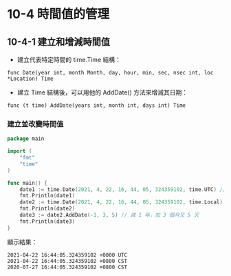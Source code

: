 # 10-4 時間值的管理
## 10-4-1 建立和增減時間值
* 建立代表特定時間的 time.Time 結構：
```
func Date(year int, month Month, day, hour, min, sec, nsec int, loc *Location) Time
```
* 建立 Time 結構後，可以用他的 AddDate() 方法來增減其日期：
```
func (t time) AddDate(years int, month int, days int) Time
```
### 建立並改變時間值
```go
package main

import (
	"fmt"
	"time"
)

func main() {
	date1 := time.Date(2021, 4, 22, 16, 44, 05, 324359102, time.UTC) // 使用 UTC 時區
	fmt.Println(date1)
	date2 := time.Date(2021, 4, 22, 16, 44, 05, 324359102, time.Local) // 使用本地時區
	fmt.Println(date2)
	date3 := date2.AddDate(-1, 3, 5) // 減 1 年，加 3 個月又 5 天
	fmt.Println(date3)
}
```
顯示結果：
```
2021-04-22 16:44:05.324359102 +0000 UTC
2021-04-22 16:44:05.324359102 +0800 CST
2020-07-27 16:44:05.324359102 +0800 CST
```
